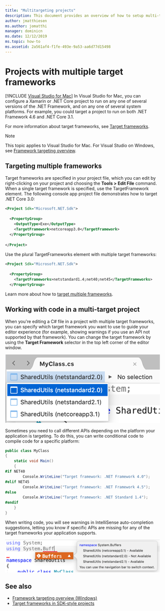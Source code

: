 ```yaml
---
title: "Multitargeting projects"
description: This document provides an overview of how to setup multi-targeted projects in Visual Studio for Mac.
author: jmatthiesen
ms.author: jomatthi
manager: dominicn
ms.date: 12/12/2019
ms.topic: how-to
ms.assetid: 2a561af4-f1fe-493e-9a53-aa6d77d15498
---
```

# Projects with multiple target frameworks

 [!INCLUDE [Visual Studio for Mac](~/includes/applies-to-version/vs-mac-only.md)]
In Visual Studio for Mac, you can configure a Xamarin or .NET Core project to run on any one of several versions of the .NET Framework, and on any one of several system platforms. For example, you could target a project to run on both .NET Framework 4.6 and .NET Core 3.1. 

For more information about target frameworks, see [Target frameworks](/dotnet/standard/frameworks).

> [!NOTE] 
> This topic applies to Visual Studio for Mac. For Visual Studio on Windows, see [Framework targeting overview](/visualstudio/ide/visual-studio-multi-targeting-overview).

## Targeting multiple frameworks

Target frameworks are specified in your project file, which you can edit by right-clicking on your project and choosing the **Tools > Edit File** command. When a single target framework is specified, use the TargetFramework element. The following console app project file demonstrates how to target .NET Core 3.0:

```XML
<Project Sdk="Microsoft.NET.Sdk">

  <PropertyGroup>
    <OutputType>Exe</OutputType>
    <TargetFramework>netcoreapp3.0</TargetFramework>
  </PropertyGroup>

</Project>
```

Use the plural TargetFrameworks element with multiple target frameworks:

```XML
<Project Sdk="Microsoft.NET.Sdk">

  <PropertyGroup>
    <TargetFrameworks>netstandard1.4;net40;net45</TargetFrameworks>
  </PropertyGroup>
```

Learn more about how to [target multiple frameworks](/dotnet/standard/frameworks#how-to-specify-target-frameworks).

## Working with code in a multi-target project
When you're editing a C# file in a project with multiple target frameworks, you can specify which target framework you want to use to guide your editor experience (for example, showing warnings if you use an API not supported by that framework). You can change the target framework by using the **Target Framework** selector in the top left corner of the editor window.

![Using the target framework selector to change the target framework, located at the top of the editor window](media/project-multitargeting-framework-selector.png)

Sometimes you need to call different APIs depending on the platform your application is targeting. To do this, you can write conditional code to compile code for a specific platform:

```C#
public class MyClass
{
    static void Main()
    {
#if NET40
        Console.WriteLine("Target framework: .NET Framework 4.0");
#elif NET45  
        Console.WriteLine("Target framework: .NET Framework 4.5");
#else
        Console.WriteLine("Target framework: .NET Standard 1.4");
#endif
    }
}
```

When writing code, you will see warnings in IntelliSense auto-completion suggestions, letting you know if specific APIs are missing for any of the target frameworks your application supports.

![A warning message shown in IntelliSense, an API will not work for a specified target framework. Example text: namespace System.Buffers, SharedUtils (netstandard2.0) - Not Available. You can use the navigation bar to switch context.](media/project-multitargeting-intellisense-warnings.png)

## See also

- [Framework targeting overview (Windows)](/visualstudio/ide/visual-studio-multi-targeting-overview)
- [Target frameworks in SDK-style projects](/dotnet/standard/frameworks#how-to-specify-target-frameworks)
